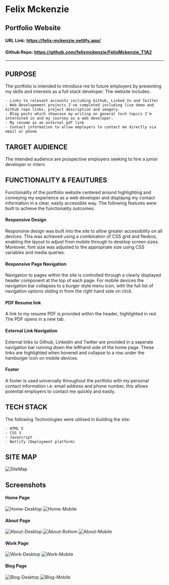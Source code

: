 # Felix Mckenzie
## Portfolio Website 
#### URL Link: <https://felix-mckenzie.netlify.app/>
#### Github Repo: <https://github.com/felixmckenzie/FelixMckenzie_T1A2>
---

## PURPOSE
The portfolio is intended to introduce me to future employers by presenting my skills and interests as a full stack developer. The website includes:

    - Links to relevant accounts including Github, Linked In and Twitter
    - Web Developement projects I've completed including live demo and Github repo links, project description and imagery. 
    - Blog posts which showcase my writing on general tech topics I'm interested in and my journey as a web developer. 
    - My resume as an external pdf link
    - Contact information to allow employers to contact me directly via email or phone 
  
## TARGET AUDIENCE 
The intended audience are prospective employers seeking to hire a junior developer or intern. 


## FUNCTIONALITY & FEAUTURES
Functionality of the portfolio website centered around highlighting and conveying my experience as a web developer and displayng my contact information in a clear, easily accessible way. The following features were built to achieve the functionality outcomes:

#### Responsive Design
Responsive design was built into the site to allow greater accessibility on all devices. This was achieved using a combination of CSS grid and flexbox, enabling the layout to adjust from mobile through to desktop screen sizes. Moreover, font size was adjusted to the appropriate size using CSS variables and media queries.

#### Responsive Page Navigation 
Navigation to pages within the site is controlled through a clearly displayed header component at the top of each page. For mobile devices the navigation bar collapses to a burger style menu icon, with the full list of navigation options sliding in from the right hand side on click. 

#### PDF Resume link
A link to my resume PDF is provided within the header, highlighted in red. The PDF opens in a new tab. 

#### External Link Navigation
External links to Github, LinkedIn and Twitter are provided in a seperate navigation bar running down the lefthand side of the home page. These links are highlighted when hovered and collapse to a row under the hamburger icon on mobile devices. 

#### Footer 
A footer is used universally throughout the portfolio with my personal contact information i.e. email address and phone number, this allows potential employers to contact me quickly and easily. 

## TECH STACK
The following Technologies were utilised in building the site:
   
    - HTML 5
    - CSS 3
    - Javascript
    - Netlify (Deployment platform)

## SITE MAP 
![SiteMap](./docs/SiteMap.png)

## Screenshots

#### Home Page
![Home-Desktop](./docs/home-desktop.png)
![Home-Mobile](./docs/home-mobile.png)

#### About Page 
![About-Desktop](./docs/about-desktop.png)
![About-Bottom](./docs/about-bottom.png)
![About-Mobile](./docs/about-mobile.png)

#### Work Page
![Work-Desktop](./docs/work-desktop.png)
![Work-Mobile](./docs/work-mobile.png)

#### Blog Page
![Blog-Desktop](./docs/blog-desktop.png)
![Blog-Mobile](./docs/blog-mobile.png)










